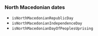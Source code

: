 ### North Macedonian dates

- `isNorthMacedonianRepublicDay`
- `isNorthMacedonianIndependenceDay`
- `isNorthMacedonianDayOfPeoplesUprising`
